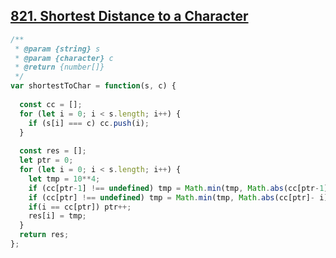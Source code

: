## [821. Shortest Distance to a Character](https://leetcode.com/problems/shortest-distance-to-a-character/)
```javascript
/**
 * @param {string} s
 * @param {character} c
 * @return {number[]}
 */
var shortestToChar = function(s, c) {
  
  const cc = [];
  for (let i = 0; i < s.length; i++) {
    if (s[i] === c) cc.push(i);
  }
  
  const res = [];
  let ptr = 0;
  for (let i = 0; i < s.length; i++) {
    let tmp = 10**4;
    if (cc[ptr-1] !== undefined) tmp = Math.min(tmp, Math.abs(cc[ptr-1]- i));
    if (cc[ptr] !== undefined) tmp = Math.min(tmp, Math.abs(cc[ptr]- i));
    if(i == cc[ptr]) ptr++;
    res[i] = tmp;
  }
  return res;  
};

```
